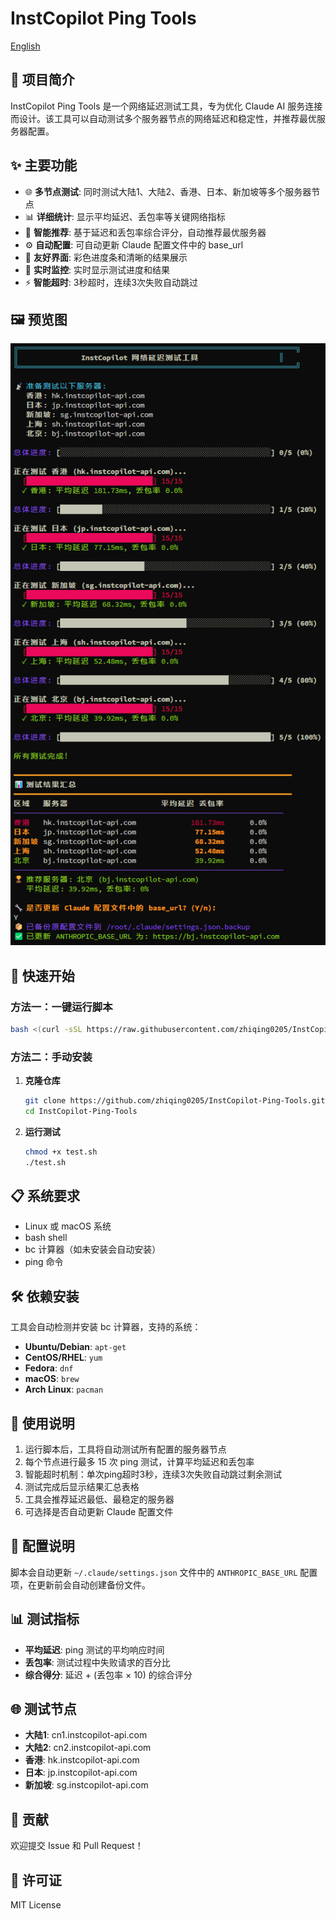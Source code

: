 # InstCopilot Ping Tools

[English](README_EN.md)

## 📖 项目简介

InstCopilot Ping Tools 是一个网络延迟测试工具，专为优化 Claude AI 服务连接而设计。该工具可以自动测试多个服务器节点的网络延迟和稳定性，并推荐最优服务器配置。

## ✨ 主要功能

- 🌐 **多节点测试**: 同时测试大陆1、大陆2、香港、日本、新加坡等多个服务器节点
- 📊 **详细统计**: 显示平均延迟、丢包率等关键网络指标
- 🎯 **智能推荐**: 基于延迟和丢包率综合评分，自动推荐最优服务器
- ⚙️ **自动配置**: 可自动更新 Claude 配置文件中的 base_url
- 🎨 **友好界面**: 彩色进度条和清晰的结果展示
- 🔄 **实时监控**: 实时显示测试进度和结果
- ⚡ **智能超时**: 3秒超时，连续3次失败自动跳过

## 🖼️ 预览图

![预览图](images/preview.png)

## 🚀 快速开始

### 方法一：一键运行脚本

```bash
bash <(curl -sSL https://raw.githubusercontent.com/zhiqing0205/InstCopilot-Ping-Tools/main/test.sh)
```

### 方法二：手动安装

1. **克隆仓库**
   ```bash
   git clone https://github.com/zhiqing0205/InstCopilot-Ping-Tools.git
   cd InstCopilot-Ping-Tools
   ```

2. **运行测试**
   ```bash
   chmod +x test.sh
   ./test.sh
   ```

## 📋 系统要求

- Linux 或 macOS 系统
- bash shell
- bc 计算器（如未安装会自动安装）
- ping 命令

## 🛠️ 依赖安装

工具会自动检测并安装 bc 计算器，支持的系统：

- **Ubuntu/Debian**: `apt-get`
- **CentOS/RHEL**: `yum`
- **Fedora**: `dnf`
- **macOS**: `brew`
- **Arch Linux**: `pacman`

## 📝 使用说明

1. 运行脚本后，工具将自动测试所有配置的服务器节点
2. 每个节点进行最多 15 次 ping 测试，计算平均延迟和丢包率
3. 智能超时机制：单次ping超时3秒，连续3次失败自动跳过剩余测试
4. 测试完成后显示结果汇总表格
5. 工具会推荐延迟最低、最稳定的服务器
6. 可选择是否自动更新 Claude 配置文件

## 🔧 配置说明

脚本会自动更新 `~/.claude/settings.json` 文件中的 `ANTHROPIC_BASE_URL` 配置项，在更新前会自动创建备份文件。

## 📊 测试指标

- **平均延迟**: ping 测试的平均响应时间
- **丢包率**: 测试过程中失败请求的百分比
- **综合得分**: 延迟 + (丢包率 × 10) 的综合评分

## 🌐 测试节点

- **大陆1**: cn1.instcopilot-api.com
- **大陆2**: cn2.instcopilot-api.com
- **香港**: hk.instcopilot-api.com
- **日本**: jp.instcopilot-api.com
- **新加坡**: sg.instcopilot-api.com

## 🤝 贡献

欢迎提交 Issue 和 Pull Request！

## 📄 许可证

MIT License